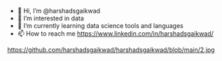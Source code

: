 - 👋 Hi, I’m @harshadsgaikwad
- 👀 I’m interested in data
- 🌱 I’m currently learning data science tools and languages
- 📫 How to reach me https://www.linkedin.com/in/harshadsgaikwad/


https://github.com/harshadsgaikwad/harshadsgaikwad/blob/main/2.jpg
<!---
harshadsgaikwad/harshadsgaikwad is a ✨ special ✨ repository because its `README.md` (this file) appears on your GitHub profile.
You can click the Preview link to take a look at your changes.
--->
